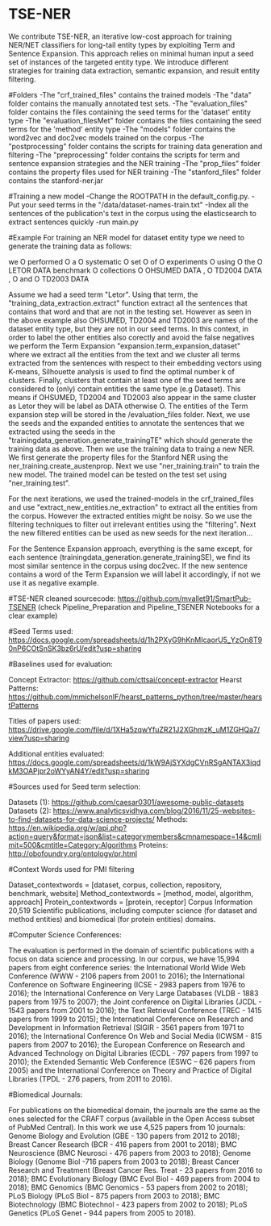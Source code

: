 # TSE-NER

We contribute TSE-NER, an iterative low-cost approach for training NER/NET classifiers for long-tail entity types by exploiting
Term and Sentence Expansion. This approach relies on minimal human input  a seed set of instances of the targeted entity type.
We introduce different strategies for training data extraction, semantic expansion, and result entity filtering.

#Folders
-The "crf_trained_files" contains the trained models
-The "data" folder contains the manually annotated test sets.
-The "evaluation_files" folder contains the files containing the seed terms for the 'dataset' entity type
-The "evaluation_filesMet" folder contains the files containing the seed terms for the 'method' entity type
-The "models" folder contains the word2vec and doc2vec models trained on the corpus
-The "postprocessing" folder contains the scripts for training data generation and filtering
-The "preprocessing" folder contains the scripts for term and sentence expansion strategies and the NER training
-The "prop_files" folder contains the property files used for NER training
-The "stanford_files" folder contains the stanford-ner.jar


#Training a new model
-Change the ROOTPATH in the default_config.py.
-Put your seed terms in the "/data/dataset-names-train.txt"
-Index all the sentences of the publication's text in the corpus using the elasticsearch to extract sentences quickly
-run main.py

#Example
For training an NER model for dataset entity type we need to generate the training data as follows:

we	O
performed	O
a	O
systematic	O
set	O
of	O
experiments	O
using	O
the	O
LETOR	DATA
benchmark	O
collections	O
OHSUMED	DATA
,	O
TD2004	DATA
,	O
and	O
TD2003	DATA

Assume we had a seed term "Letor". Using that term, the "training_data_extraction.extract" function extract all
the sentences that contains that word and that are not in the testing set. However as seen in the above example
also OHSUMED, TD2004 and TD2003 are names of the dataset entity type, but they are not in our seed terms.
In this context, in order to label the other entities also corectly and avoid  the false negatives
we perform the Term Expansion  "expansion.term_expansion_dataset" where we extract all the entities from the text
and we cluster all terms extracted from the sentences with respect to their embedding vectors using K-means, Silhouette
analysis is used to find the optimal number k of clusters. Finally, clusters that contain at least one of the seed
terms are considered to (only) contain entities the same type (e.g Dataset). This means if OHSUMED, TD2004 and TD2003
also appear in the same cluster as Letor they will be label as DATA otherwise O. The entities of the Term expansion step
will be stored in the /evaluation_files folder. Next, we use the seeds and the expanded entities to annotate the sentences
that we extracted using the seeds in the "trainingdata_generation.generate_trainingTE" which should generate the training
data as above. Then we use the training data to traing a new NER. We first generate the property files for the Stanford
NER using the ner_training.create_austenprop. Next we use "ner_training.train" to train the new model. The trained model can
be tested on the test set using "ner_training.test".

For the next iterations, we used the trained-models in the crf_trained_files and use "extract_new_entities.ne_extraction" to
extract all the entities from the corpus. However the extracted entities might be noisy. So we use the filtering techniques to filter
out irrelevant entities using the "filtering". Next the new filtered entities can be used as new seeds for the next iteration...



For the Sentence Expansion approach, everything is the same except, for each sentence (trainingdata_generation.generate_trainingSE), we find its most similar sentence in the corpus
using doc2vec. If the new sentence contains a word of the Term Expansion we will label it accordingly, if not we use it as negative example.

#TSE-NER  cleaned sourcecode: https://github.com/mvallet91/SmartPub-TSENER (check Pipeline_Preparation and Pipeline_TSENER Notebooks for a clear example)

#Seed Terms used: https://docs.google.com/spreadsheets/d/1h2PXyG9hKnMIcaorU5_YzOn8T90nP6COtSnSK3bz6rU/edit?usp=sharing



#Baselines used for evaluation:

Concept Extractor: https://github.com/cttsai/concept-extractor
Hearst Patterns: https://github.com/mmichelsonIF/hearst_patterns_python/tree/master/hearstPatterns


Titles of papers used: https://drive.google.com/file/d/1XHa5zqwYfuZR21J2XGhmzK_uM1ZGHQa7/view?usp=sharing 

Additional entities evaluated: https://docs.google.com/spreadsheets/d/1kW9AjSYXdgCVnRSgANTAX3iqdkM3OAPjpr2oWYyAN4Y/edit?usp=sharing 

#Sources used for Seed term selection:

Datasets (1): https://github.com/caesar0301/awesome-public-datasets 
Datasets (2): https://www.analyticsvidhya.com/blog/2016/11/25-websites-to-find-datasets-for-data-science-projects/ 
Methods: https://en.wikipedia.org/w/api.php?action=query&format=json&list=categorymembers&cmnamespace=14&cmlimit=500&cmtitle=Category:Algorithms 
Proteins: http://obofoundry.org/ontology/pr.html


#Context Words used for PMI filtering

Dataset_contextwords = [dataset, corpus, collection, repository, benchmark, website] 
Method_contextwords = [method, model, algorithm, approach]
Protein_contextwords  = [protein, receptor]
Corpus Information
20,519 Scientific publications, including computer science (for dataset and method entities) and biomedical (for protein entities) domains.

#Computer Science Conferences:

The evaluation is performed in the domain of scientific publications with a focus on data science and processing. In our corpus, we have 15,994 papers from eight conference series: the International World Wide Web Conference (WWW - 2106 papers from 2001 to 2016); the International Conference on Software Engineering (ICSE - 2983 papers from 1976 to 2016); the International Conference on Very Large Databases (VLDB - 1883 papers from 1975 to 2007); the Joint conference on Digital Libraries (JCDL - 1543 papers from 2001 to 2016); the Text Retrieval Conference (TREC - 1415 papers from 1999 to 2015); the International Conference on Research and Development in Information Retrieval (SIGIR - 3561 papers from 1971 to 2016); the International Conference On Web and Social Media (ICWSM - 815 papers from 2007 to 2016); the European Conference on Research and Advanced Technology on Digital Libraries (ECDL - 797 papers from 1997 to 2010); the Extended Semantic Web Conference (ESWC – 626 papers from 2005) and the International Conference on Theory and Practice of Digital Libraries (TPDL - 276 papers, from 2011 to 2016).



#Biomedical Journals:

For publications on the biomedical domain, the journals are the same as the ones selected for the CRAFT corpus (available in the Open Access subset of PubMed Central). In this work we use 4,525 papers from 10 journals: Genome Biology and Evolution (GBE - 130 papers from 2012 to 2018); Breast Cancer Research (BCR - 416 papers from 2001 to 2018); BMC Neuroscience (BMC Neurosci - 476 papers from 2003 to 2018); Genome Biology (Genome Biol -716 papers from 2003 to 2018); Breast Cancer Research and Treatment (Breast Cancer Res. Treat - 23 papers from 2016 to 2018); BMC Evolutionary Biology (BMC Evol Biol - 469 papers from 2004 to 2018); BMC Genomics (BMC Genomics - 53 papers from 2002 to 2018); PLoS Biology (PLoS Biol - 875 papers from 2003 to 2018); BMC Biotechnology (BMC Biotechnol - 423 papers from 2002 to 2018); PLoS Genetics (PLoS Genet - 944 papers from 2005 to 2018).
